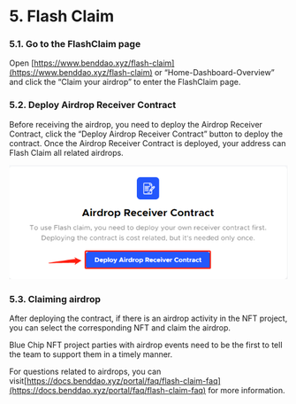 # 5. Flash Claim

### 5.1. Go to the FlashClaim page

Open [https://www.benddao.xyz/flash-claim](https://www.benddao.xyz/flash-claim) or “Home-Dashboard-Overview” and click the “Claim your airdrop” to enter the FlashClaim page.

### 5.2. Deploy Airdrop Receiver Contract

Before receiving the airdrop, you need to deploy the Airdrop Receiver Contract, click the “Deploy Airdrop Receiver Contract” button to deploy the contract. Once the Airdrop Receiver Contract is deployed, your address can Flash Claim all related airdrops.

![](<../../.gitbook/assets/image (17).png>)

### 5.3. Claiming airdrop

After deploying the contract, if there is an airdrop activity in the NFT project, you can select the corresponding NFT and claim the airdrop.

Blue Chip NFT project parties with airdrop events need to be the first to tell the team to support them in a timely manner.

For questions related to airdrops, you can visit[https://docs.benddao.xyz/portal/faq/flash-claim-faq](https://docs.benddao.xyz/portal/faq/flash-claim-faq) for more information.
